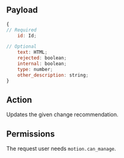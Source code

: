 ## Payload
```js
{
// Required
    id: Id;

// Optional
    text: HTML;
    rejected: boolean;
    internal: boolean;
    type: number;
    other_description: string;
}
```

## Action
Updates the given change recommendation.

## Permissions
The request user needs `motion.can_manage`.
